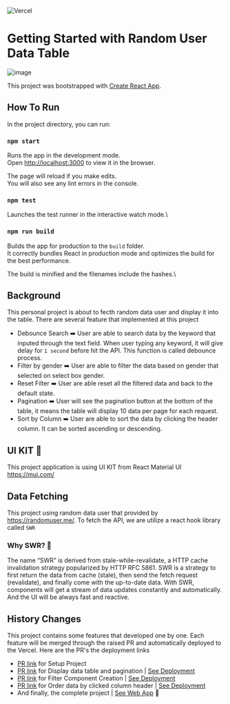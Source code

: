 ![Vercel](https://therealsujitk-vercel-badge.vercel.app/?app=random-user-coral)
# Getting Started with Random User Data Table
![image](https://user-images.githubusercontent.com/7523159/178709860-bfc4fc5b-af25-4d6d-8eb4-9a29a6fbeb92.png)

This project was bootstrapped with [Create React App](https://github.com/facebook/create-react-app).

## How To Run

In the project directory, you can run:

### `npm start`

Runs the app in the development mode.\
Open [http://localhost:3000](http://localhost:3000) to view it in the browser.

The page will reload if you make edits.\
You will also see any lint errors in the console.

### `npm test`

Launches the test runner in the interactive watch mode.\

### `npm run build`

Builds the app for production to the `build` folder.\
It correctly bundles React in production mode and optimizes the build for the best performance.

The build is minified and the filenames include the hashes.\


## Background

This personal project is about to fecth random data user and display it into the table. There are several feature that implemented at this project
- Debounce Search ➡️ User are able to search data by the keyword that inputed through the text field. When user typing any keyword, it will give delay for `1 second` before hit the API. This function is called debounce process.
- Filter by gender ➡️ User are able to filter the data based on gender that selected on select box gender.
- Reset Filter ➡️ User are able reset all the filtered data and back to the default state.
- Pagination ➡️ User will see the pagination button at the bottom of the table, it means the table will display 10 data per page for each request.
- Sort by Column ➡️ User are able to sort the data by clicking the header column. It can be sorted ascending or descending.

## UI KIT 👕

This project application is using UI KIT from React Material UI https://mui.com/

## Data Fetching

This project using random data user that provided by https://randomuser.me/. To fetch the API, we are utilize a react hook library called `SWR`

### Why SWR? 🚀
The name “SWR” is derived from stale-while-revalidate, a HTTP cache invalidation strategy popularized by HTTP RFC 5861. SWR is a strategy to first return the data from cache (stale), then send the fetch request (revalidate), and finally come with the up-to-date data. With SWR, components will get a stream of data updates constantly and automatically.
And the UI will be always fast and reactive.

## History Changes

This project contains some features that developed one by one.
Each feature will be merged through the raised PR and automatically deployed to the Vercel.
Here are the PR's the deployment links

- [PR link](https://github.com/agussudiana/random-user/pull/1) for Setup Project
- [PR link](https://github.com/agussudiana/random-user/pull/2) for Display data table and pagination | [See Deployment](https://random-user-1herkq9fh-agussudiana.vercel.app/)
- [PR link](https://github.com/agussudiana/random-user/pull/3) for Filter Component Creation | [See Deployment](https://random-user-qx1owitv6-agussudiana.vercel.app/)
- [PR link](https://github.com/agussudiana/random-user/pull/4) for Order data by clicked column header | [See Deployment](https://random-user-26krdf99s-agussudiana.vercel.app/)
- And finally, the complete project | [See Web App](https://random-user-coral.vercel.app/) 🎉
